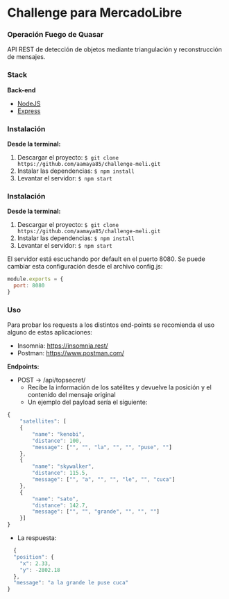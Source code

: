 # Challenge para MercadoLibre
### Operación Fuego de Quasar
API REST de detección de objetos mediante triangulación y reconstrucción de mensajes.

### Stack
**Back-end**

- [NodeJS](https://nodejs.org/)
- [Express](http://expressjs.com/pt-br/)

### Instalación
**Desde la terminal:**
1. Descargar el proyecto:
`$ git clone https://github.com/aamaya85/challenge-meli.git`
2. Instalar las dependencias:
`$ npm install`
3. Levantar el servidor:
`$ npm start`

### Instalación
**Desde la terminal:**
1. Descargar el proyecto:
`$ git clone https://github.com/aamaya85/challenge-meli.git`
2. Instalar las dependencias:
`$ npm install`
3. Levantar el servidor:
`$ npm start`

El servidor está escuchando por default en el puerto 8080. Se puede cambiar esta configuración desde el archivo config.js:
```javascript
module.exports = {
  port: 8080
}
```

### Uso
Para probar los requests a los distintos end-points se recomienda el uso alguno de estas aplicaciones:
* Insomnia: https://insomnia.rest/
* Postman: https://www.postman.com/


**Endpoints:**
* POST -> /api/topsecret/
  * Recibe la información de los satélites y devuelve la posición y el contenido del mensaje original
  * Un ejemplo del payload sería el siguiente:
```javascript
{
    "satellites": [
    {
        "name": "kenobi",
        "distance": 100,
        "message": ["", "", "la", "", "", "puse", ""]
    },
    {
        "name": "skywalker",
        "distance": 115.5,
        "message": ["", "a", "", "", "le", "", "cuca"]
    },
    {
        "name": "sato",
        "distance": 142.7,
        "message": ["", "", "grande", "", "", ""]
    }]
}
```
  * La respuesta:
```javascript
  {
  "position": {
    "x": 2.33,
    "y": -2802.18
  },
  "message": "a la grande le puse cuca"
}
